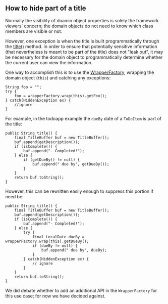 How to hide part of a title
--------------------------------

[//]: # (content copied to _user-guide_xxx)

Normally the visibility of doamin object properties is solely the framework viewers' concern; the domain objects do not
need to know which class members are visible or not.
 
However, one exception is when the title is built programmatically through the 
[title()](../how-tos/how-to-01-040-How-to-specify-a-title-for-a-domain-entity.html) method.  In order to ensure that
potentially sensitive information (that nevertheless is meant to be part of the title) does not "leak out", it may be 
necessary for the domain object to programmatically determine whether the current user can view the information.

One way to accomplish this is to use the [WrapperFactory](../reference/services/wrapper-factory.html), wrapping the
domain object (`this`) and catching any exceptions:

    String foo = "";
    try {
        foo = wrapperFactory.wrap(this).getFoo();
    } catch(HiddenException ex) {
        //ignore
    }

For example, in the todoapp example the `dueBy` date of a `ToDoItem` is part of the title:

    public String title() {
        final TitleBuffer buf = new TitleBuffer();
        buf.append(getDescription());
        if (isComplete()) {
            buf.append("- Completed!");
        } else {
            if (getDueBy() != null) {
                buf.append(" due by", getDueBy());
            }
        }
        return buf.toString();
    }

However, this can be rewritten easily enough to suppress this portion if need be:

    public String title() {
        final TitleBuffer buf = new TitleBuffer();
        buf.append(getDescription());
        if (isComplete()) {
            buf.append("- Completed!");
        } else {
            try {
                final LocalDate dueBy = wrapperFactory.wrap(this).getDueBy();
                if (dueBy != null) {
                    buf.append(" due by", dueBy);
                }
            } catch(HiddenException ex) {
                // ignore
            }
        }
        return buf.toString();
    }
    
We did debate whether to add an additional API in the `WrapperFactory` for this use case; for now we have decided against.